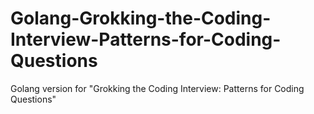 # Golang-Grokking-the-Coding-Interview-Patterns-for-Coding-Questions
Golang version for "Grokking the Coding Interview: Patterns for Coding Questions"
